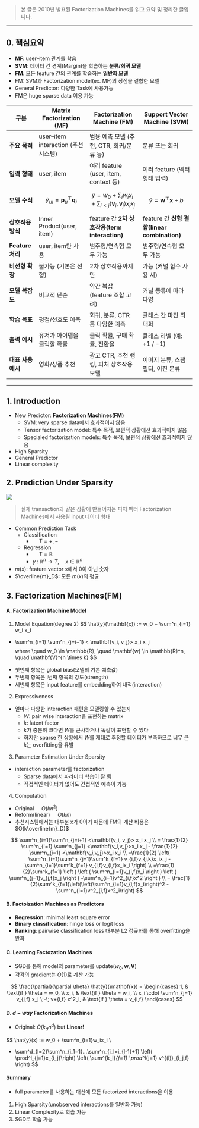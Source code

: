 > 본 글은 2010년 발표된 Factorization Machines를 읽고 요약 및 정리한 글입니다.

___
## 0. 핵심요약

- **MF**: user–item 관계를 학습
- **SVM**: 데이터 간 경계(Margin)을 학습하는 **분류/회귀 모델**
- **FM**: 모든 feature 간의 관계를 학습하는 **일반화 모델**
- FM: SVM과 Factorization model(ex. MF)의 장점을 결합한 모델
- General Predictor: 다양한 Task에 사용가능
- FM은 huge sparse data 이용 가능

| 구분 | **Matrix Factorization (MF)** | **Factorization Machine (FM)** | **Support Vector Machine (SVM)** |
|------|-------------------------------|--------------------------------|----------------------------------|
| **주요 목적** | user–item interaction (추천 시스템) | 범용 예측 모델 (추천, CTR, 회귀/분류 등) | 분류 또는 회귀 |
| **입력 형태** | user, item | 여러 feature (user, item, context 등) | 여러 feature (벡터 형태 입력) |
| **모델 수식** | $$\hat{y}_{ui} = \mathbf{p}_u^\top \mathbf{q}_i$$ | $$\hat{y} = w_0 + \sum_i w_i x_i + \sum_{i<j} \langle \mathbf{v}_i, \mathbf{v}_j \rangle x_i x_j$$ | $$\hat{y} = \mathbf{w}^\top \mathbf{x} + b$$ |
| **상호작용 방식** | Inner Product(user, item) | feature 간 **2차 상호작용(term interaction)** | feature 간 **선형 결합(linear combination)** |
| **Feature 처리** | user, item만 사용 | 범주형/연속형 모두 가능 | 범주형/연속형 모두 가능 |
| **비선형 확장** | 불가능 (기본은 선형) | 2차 상호작용까지만 | 가능 (커널 함수 사용 시) |
| **모델 복잡도** | 비교적 단순 | 약간 복잡 (feature 조합 고려) | 커널 종류에 따라 다양 |
| **학습 목표** | 평점/선호도 예측 | 회귀, 분류, CTR 등 다양한 예측 | 클래스 간 마진 최대화 |
| **출력 예시** | 유저가 아이템을 클릭할 확률 | 클릭 확률, 구매 확률, 전환율 | 클래스 라벨 (예: +1 / -1) |
| **대표 사용 예시** | 영화/상품 추천 | 광고 CTR, 추천 랭킹, 피처 상호작용 모델 | 이미지 분류, 스팸 필터, 이진 분류 |

---

## 1. Introduction
- New Predictor: **Factorization Machines(FM)**
    - SVM: very sparse data에서 효과적이지 않음
    - Tensor factorization model: 특수 목적, 보편적 상황에선 효과적이지 않음
    - Specialed factorization models: 특수 목적, 보편적 상황에선 효과적이지 않음
- High Sparsity
- General Predictor
- Linear complexity
## 2. Prediction Under Sparsity
![](https://velog.velcdn.com/images/smsm8898/post/db28f2c2-2344-4d71-8e95-313692b3bc65/image.png)
> 실제 transaction과 같은 상황에 만들어지는 피처 벡터
Factorization Machines에서 사용될 input 데이터 형태
- Common Prediction Task
  - Classification 
    - $\quad T = {+, -}$
  - Regression 
    - $\quad T = \mathbb{R}$
    - $y \; : \; \mathbb{R}^n \rightarrow T, \quad x \in \mathbb{R}^n \;$
- $m(x)$: feature vector x에서 0이 아닌 숫자
- $\overline{m}_D$: 모든 $m(x)$의 평균


## 3. Factorization Machines(FM)
#### A. Factorization Machine Model
1) Model Equation(degree 2)
$$
\hat{y}(\mathbf{x}) := w_0 + \sum^n_{i=1} w_i x_i 
+ \sum^n_{i=1} \sum^n_{j=i+1} < \mathbf{v_i, v_j}> x_i x_j
$$
$$
where \quad w_0 \in \mathbb{R}, \quad \mathbf{w} \in \mathbb{R}^n, \quad \mathbf{V}^{n \times k}
$$
- 첫번째 항목은 global bias(모델의 기본 예측값)
- 두번째 항목은 i번째 항목의 강도(strength)
- 세번째 항목은 input feature를 embedding하여 내적(interaction)

2) Expressiveness
- 얼마나 다양한 interaction 패턴을 모델링할 수 있는지
  - $W$: pair wise interaction을 표현하는 matrix
  - $k$: latent factor
  - $k$가 충분히 크다면 $W$를 근사하거나 똑같이 표현할 수 있다
  - 하지만 sparse 한 상황에서 $W$를 제대로 추정할 데이터가 부족하므로 너무 큰 $k$는 overfitting을 유발

3) Parameter Estimation Under Sparsity
- interaction parameter를 factorization
    - Sparse data에서 파라미터 학습이 잘 됨
    - 직접적인 데이터가 없어도 간접적인 예측이 가능

4) Computation
- Original $\quad O(kn^2)$
- Reform(linear) $\quad O(kn)$
- 추천시스템에서는 대부분 x가 0이기 때문에 FM의 계산 비용은 $O(k\overline{m}_D)$

$$
\sum^n_{i=1}\sum^n_{j=i+1} <\mathbf{v_i, v_j}> x_i x_j \\
= \frac{1}{2} \sum^n_{i=1} \sum^n_{j=1} <\mathbf{v_i,v_j}>x_i x_j - \frac{1}{2} \sum^n_{i=1} <\mathbf{v_i,v_j}>x_i x_i \\
=\frac{1}{2} \left( \sum^n_{i=1}\sum^n_{j=1}\sum^k_{f=1} v_{i,f}v_{j,k}x_ix_j - \sum^n_{i=1}\sum^k_{f=1} v_{i,f}v_{i,f}x_ix_i  \right) \\
=\frac{1}{2}\sum^k_{f=1} \left ( \left ( \sum^n_{i=1}v_{i,f}x_i \right ) \left ( \sum^n_{j=1}v_{j,f}x_j \right ) -\sum^n_{i=1}v^2_{i,f}x^2 \right ) \\
= \frac{1}{2}\sum^k_{f=1}\left(\left(\sum^n_{i=1}v_{i,f}x_i\right)^2 - \sum^n_{i=1}v^2_{i,f}x^2_i\right)
$$

#### B. Factoization Machines as Predictors
- **Regression**: minimal least square error
- **Binary classification**: hinge loss or logit loss
- **Ranking**: pairwise classification loss
대부분 L2 정규화를 통해 overfitting을 완화

#### C. Learning Factozation Machines
- SGD를 통해 model의 parameter를 update($w_0, \mathbf{w}, \mathbf{V}$)
- 각각의 gradient는 $O(1)$로 계산 가능

$$
\frac{\partial}{\partial \theta} \hat{y}(\mathbf{x}) = 
\begin{cases}
1, & \text{if } \theta = w_0, \\
x_i, & \text{if } \theta = w_i, \\
x_i \cdot \sum^n_{j=1} v_{j,f} x_j \;-\; v+{i,f} x^2_i, & \text{if } \theta = v_{i,f} 
\end{cases}
$$

#### D. $d - way$ Factorization Machines
- Original: $O(k_dn^d)$ but **Linear!**

$$
\hat{y}(x) := w_0 + \sum^n_{i=1}w_ix_i \\
+ \sum^d_{l=2}\sum^n_{i_1=1}...\sum^n_{i_l=i_{l-1}+1} \left( \prod^l_{j=1}x_{i_j}\right) \left( \sum^{k_l}_{f=1} \prod^l_{j=1} v^{(l)}_{i_j,f} \right)
$$

#### Summary
- full parameter를 사용하는 대신에 모든 factorized interactions을 이용
1) High Sparsity(unobserved interactions를 일반화 가능)
2) Linear Complexity로 학습 가능
3) SGD로 학습 가능



